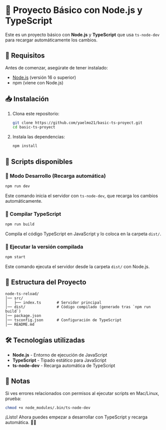 # 🚀 Proyecto Básico con Node.js y TypeScript

Este es un proyecto básico con **Node.js** y **TypeScript** que usa `ts-node-dev` para recargar automáticamente los cambios.

## 📌 Requisitos

Antes de comenzar, asegúrate de tener instalado:

- [Node.js](https://nodejs.org/) (versión 16 o superior)
- npm (viene con Node.js)

## 📥 Instalación

1. Clona este repositorio:

   ```sh
   git clone https://github.com/yaelmo21/basic-ts-proyect.git
   cd basic-ts-proyect
   ```

2. Instala las dependencias:
   ```sh
   npm install
   ```

## 🚀 Scripts disponibles

### 🔹 Modo Desarrollo (Recarga automática)

```sh
npm run dev
```

Este comando inicia el servidor con `ts-node-dev`, que recarga los cambios automáticamente.

### 🔹 Compilar TypeScript

```sh
npm run build
```

Compila el código TypeScript en JavaScript y lo coloca en la carpeta `dist/`.

### 🔹 Ejecutar la versión compilada

```sh
npm start
```

Este comando ejecuta el servidor desde la carpeta `dist/` con Node.js.

## 📂 Estructura del Proyecto

```
node-ts-reload/
│── src/
│   ├── index.ts       # Servidor principal
│── dist/              # Código compilado (generado tras `npm run build`)
│── package.json
│── tsconfig.json      # Configuración de TypeScript
│── README.md
```

## 🛠 Tecnologías utilizadas

- **Node.js** - Entorno de ejecución de JavaScript
- **TypeScript** - Tipado estático para JavaScript
- **ts-node-dev** - Recarga automática de TypeScript

## 📌 Notas

Si ves errores relacionados con permisos al ejecutar scripts en Mac/Linux, prueba:

```sh
chmod +x node_modules/.bin/ts-node-dev
```

¡Listo! Ahora puedes empezar a desarrollar con TypeScript y recarga automática. 🚀🔥
